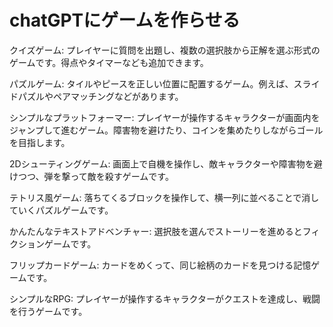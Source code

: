 # chatGPTにゲームを作らせる

クイズゲーム: プレイヤーに質問を出題し、複数の選択肢から正解を選ぶ形式のゲームです。得点やタイマーなども追加できます。

パズルゲーム: タイルやピースを正しい位置に配置するゲーム。例えば、スライドパズルやペアマッチングなどがあります。

シンプルなプラットフォーマー: プレイヤーが操作するキャラクターが画面内をジャンプして進むゲーム。障害物を避けたり、コインを集めたりしながらゴールを目指します。

2Dシューティングゲーム: 画面上で自機を操作し、敵キャラクターや障害物を避けつつ、弾を撃って敵を殺すゲームです。

テトリス風ゲーム: 落ちてくるブロックを操作して、横一列に並べることで消していくパズルゲームです。

かんたんなテキストアドベンチャー: 選択肢を選んでストーリーを進めるとフィクションゲームです。

フリップカードゲーム: カードをめくって、同じ絵柄のカードを見つける記憶ゲームです。

シンプルなRPG: プレイヤーが操作するキャラクターがクエストを達成し、戦闘を行うゲームです。